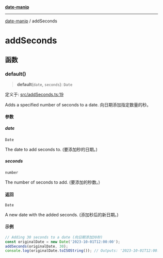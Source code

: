 [**date-manip**](index.md)

***

[date-manip](modules.md) / addSeconds

# addSeconds

## 函数

### default()

> **default**(`date`, `seconds`): `Date`

定义于: [src/addSeconds.ts:19](https://github.com/fengxinming/date-manip/blob/3800a276ff67972284419177dad55ada4d463d78/src/addSeconds.ts#L19)

Adds a specified number of seconds to a date.
向日期添加指定数量的秒。

#### 参数

##### date

`Date`

The date to add seconds to. (要添加秒的日期。)

##### seconds

`number`

The number of seconds to add. (要添加的秒数。)

#### 返回

`Date`

A new date with the added seconds. (添加秒后的新日期。)

#### 示例

```ts
// Adding 30 seconds to a date (向日期添加30秒)
const originalDate = new Date('2023-10-01T12:00:00');
addSeconds(originalDate, 30);
console.log(originalDate.toISOString()); // Outputs: '2023-10-01T12:00:30.000Z' (输出: '2023-10-01T12:00:30.000Z')
```
